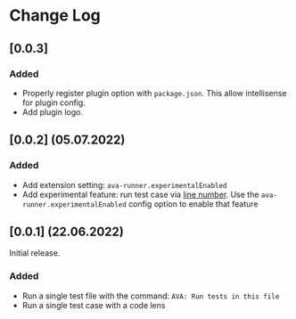 # Change Log
## [0.0.3]
### Added
- Properly register plugin option with `package.json`. This allow intellisense for plugin config.
- Add plugin logo.

## [0.0.2] (05.07.2022)
### Added
- Add extension setting: `ava-runner.experimentalEnabled`
- Add experimental feature: run test case via [line number](https://github.com/avajs/ava/blob/main/docs/05-command-line.md#running-tests-at-specific-line-numbers). Use the `ava-runner.experimentalEnabled` config option to enable that feature

## [0.0.1] (22.06.2022)

Initial release.
### Added

- Run a single test file with the command: `AVA: Run tests in this file`
- Run a single test case with a code lens